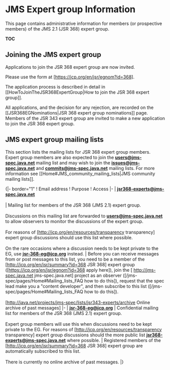 # JMS Expert group Information

This page contains administrative information for members (or prospective members) of the JMS 2.1 (JSR 368) expert group. 

__TOC__

## Joining the JMS expert group 

Applications to join the JSR 368 expert group are now invited. 

Please use the form at [https://jcp.org/en/jsr/egnom?id=368].  

The application process is described in detail in [[HowToJoinTheJSR368ExpertGroup|How to join the JSR 368 expert group]].  

All applications, and the decision for any rejection, are recorded on the [[JSR368EGNominations|JSR 368 expert group nominations]] page. Members of the JSR 343 expert group are invited to make a new application to join the JSR 368 expert group.

##  JMS expert group mailing lists

This section lists the mailing lists for JSR 368 expert group members. Expert group members are also expected to join the **users@jms-spec.java.net** mailing list and may wish to join the **issues@jms-spec.java.net** and **commits@jms-spec.java.net** mailing lists. For more information see [[Home#JMS_community_mailing_lists|JMS community mailing lists]].

{|- border="1"
! Email address
! Purpose
! Access
|-
| **jsr368-experts@jms-spec.java.net** <br/><br /> 
| Mailing list for members of the JSR 368 (JMS 2.1)  expert group. <br /> <br />
Discussions on this mailing list are forwarded  to **users@jms-spec.java.net** to allow observers to monitor the discussions of the expert group.<br/><br />
For reasons of [http://jcp.org/en/resources/transparency transparency] expert group discussions should use this list where possible.<br/><br />
On the rare occasions where a discussion needs to be kept private to the EG, use **jsr-368-eg@jcp.org** instead.
| Before you can receive messages from or post messages to this list, you need to be a member of the  [http://jcp.org/en/jsr/summary?id=368 JSR 368] expert group ([https://jcp.org/en/jsr/egnom?id=368 apply here]), join the [ http://jms-spec.java.net  jms-spec.java.net] project as an observer ([/jms-spec/pages/Home#Mailing_lists_FAQ how to do this]), request that the spec lead make you a "content developer", and then subscribe to this list ([/jms-spec/pages/Home#Mailing_lists_FAQ how to do this]).<br /> <br />
[http://java.net/projects/jms-spec/lists/jsr343-experts/archive Online archive of past messages]
|-
| **jsr-368-eg@jcp.org**
| Confidential mailing list for members of the JSR 368 (JMS 2.1) expert group. <br /><br />
Expert group members will use this when discussions need to be kept private to the EG. For reasons of [http://jcp.org/en/resources/transparency transparency] expert group discussions should the more public list **jsr368-experts@jms-spec.java.net** where possible.
| Registered members of the [http://jcp.org/en/jsr/summary?id=368 JSR 368] expert group are automatically subscribed to this list. <br /><br />
There is currently no online archive of past messages.
|}